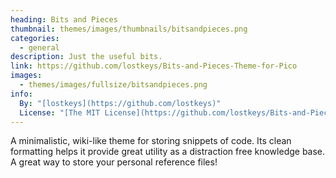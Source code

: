 ```yaml
---
heading: Bits and Pieces
thumbnail: themes/images/thumbnails/bitsandpieces.png
categories:
  - general
description: Just the useful bits.
link: https://github.com/lostkeys/Bits-and-Pieces-Theme-for-Pico
images:
  - themes/images/fullsize/bitsandpieces.png
info:
  By: "[lostkeys](https://github.com/lostkeys)"
  License: "[The MIT License](https://github.com/lostkeys/Bits-and-Pieces-Theme-for-Pico/blob/master/LICENSE)"
---
```


A minimalistic, wiki-like theme for storing snippets of code.  Its clean formatting helps it provide great utility as a distraction free knowledge base.  A great way to store your personal reference files!

